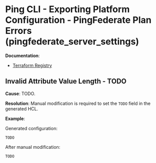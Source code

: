 # Ping CLI - Exporting Platform Configuration - PingFederate Plan Errors (pingfederate_server_settings)

**Documentation**:
- [Terraform Registry](https://registry.terraform.io/providers/pingidentity/pingfederate/latest/docs/resources/pingfederate_server_settings#schema)

## Invalid Attribute Value Length - TODO

**Cause**: TODO.

**Resolution**: Manual modification is required to set the `TODO` field in the generated HCL.

**Example**:

Generated configuration:
```hcl
TODO
```

After manual modification:
```hcl
TODO
```
